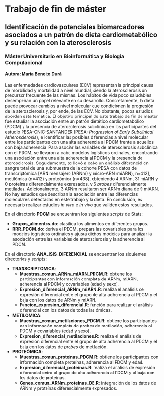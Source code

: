 # Trabajo de fin de máster
## Identificación de potenciales biomarcadores asociados a un patrón de dieta cardiometabólico y su relación con la aterosclerosis
### Máster Universitario en Bioinformática y Biología Computacional
#### Autora: María Beneito Durá
Las enfermedades cardiovasculares (ECV) representan la principal causa de morbilidad y mortalidad a nivel mundial, siendo la aterosclerosis un precursor frecuente de las mismas. Los hábitos de vida poco saludables desempeñan un papel relevante en su desarrollo. Concretamente, la dieta puede provocar cambios a nivel molecular que condicionen la progresión de la aterosclerosis y, por ende, de las ECV. No obstante, pocos estudios abordan esta temática. El objetivo principal de este trabajo de fin de máster fue estudiar la asociación entre un patrón dietético cardiometabólico (PDCM) y la presencia de aterosclerosis subclínica en los participantes del estudio PESA-CNIC-SANTANDER (PESA: _Progression of Early Subclinical Atherosclerosis_), e identificar las posibles diferencias a nivel molecular entre los participantes con una alta adherencia al PDCM frente a aquellos con baja adherencia. Para asociar las variables de aterosclerosis subclínica con el PDCM, se llevaron a cabo modelos logísticos ordinales, encontrando una asociación entre una alta adherencia al PDCM y la presencia de aterosclerosis. Seguidamente, se llevó a cabo un análisis diferencial en sangre total de una submuestra de la cohorte PESA con datos de transcriptómica [ARN mensajero (ARNm) y micro-ARN (miARN), n=412], metilómica (n=412) y proteómica (n=438), obteniendo 4 ARNm, 31 miARN y 0 proteínas diferencialmente expresados, y 6 _probes_ diferencialmente metiladas. Adicionalmente, 3 ARNm resultaron ser ARNm diana de 9 miARN. No hay estudios que describan la asociación entre las diferencias moleculares detectadas en este trabajo y la dieta. En conclusión, es necesario realizar estudios _in vitro_ e _in vivo_ que validen estos resultados.

En el directorio **PDCM** se encuentran los siguientes _scripts_ de Stata:
* **Grupos_alimentos.do**: clasifica los alimentos en diferentes grupos.
* **RRR_PDCM.do**: deriva el PDCM, prepara las covariables para los modelos logísticos ordinales y ajusta dichos modelos para analizar la asociación entre las variables de aterosclerosis y la adherencia al PDCM.

En el directorio **ANALISIS_DIFERENCIAL** se encuentran los siguientes directorios y _scripts_:
* **TRANSCRIPTOMICA**:
  * **Muestras_comun_ARNm_miARN_PDCM.R**: obtiene los participantes con información completa de ARNm, miARN, adherencia al PDCM y covariables (edad y sexo).
  * **Expresion_diferencial_ARNm_miARN.R**: realiza el análisis de expresión diferencial entre el grupo de alta adherencia al PDCM y el baja con los datos de ARNm y miARN.
  * **Funcion_expresion_diferencial.R**: función para realizar el análisis diferencial con los datos de todas las ómicas.
* **METILÓMICA**:
  * **Muestras_comun_metilaciones_PDCM.R**: obtiene los participantes con información completa de _probes_ de metilación, adherencia al PDCM y covariables (edad y sexo).
  * **Expresion_diferencial_metilaciones.R**: realiza el análisis de expresión diferencial entre el grupo de alta adherencia al PDCM y el baja con los datos de _probes_ de metilación.
* **PROTEÓMICA**:
  * **Muestras_comun_proteinas_PDCM.R**: obtiene los participantes con información completa proteínas, adherencia al PDCM y edad.
  * **Expresion_diferencial_proteinas.R**: realiza el análisis de expresión diferencial entre el grupo de alta adherencia al PDCM y el baja con los datos de proteínas.
  * **Genes_comun_ARNm_proteinas_DE.R**: integración de los datos de ARNm y proteínas diferencialmente expresados.

